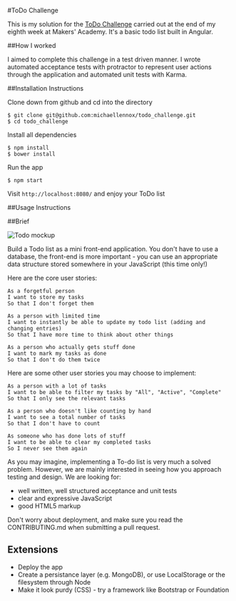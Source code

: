 #ToDo Challenge

This is my solution for the [ToDo Challenge](https://github.com/michaellennox/todo_challenge/blob/master/MAKERS_README.md) carried out at the end of my eighth week at Makers' Academy. It's a basic todo list built in Angular.

##How I worked

I aimed to complete this challenge in a test driven manner. I wrote automated acceptance tests with protractor to represent user actions through the application and automated unit tests with Karma.

##Installation Instructions

Clone down from github and cd into the directory

```
$ git clone git@github.com:michaellennox/todo_challenge.git
$ cd todo_challenge
```

Install all dependencies
```
$ npm install
$ bower install
```

Run the app

```
$ npm start
```

Visit `http://localhost:8080/` and enjoy your ToDo list

##Usage Instructions


##Brief

![Todo mockup](https://makersacademy.mybalsamiq.com/mockups/2914603.png?key=afabb09aef2901a2732515ae4349c1ec0458294b)

Build a Todo list as a mini front-end application. You don't have to use a database, the front-end is more important - you can use an appropriate data structure stored somewhere in your JavaScript (this time only!)

Here are the core user stories:

```
As a forgetful person
I want to store my tasks
So that I don't forget them

As a person with limited time
I want to instantly be able to update my todo list (adding and changing entries)
So that I have more time to think about other things

As a person who actually gets stuff done
I want to mark my tasks as done
So that I don't do them twice
```

Here are some other user stories you may choose to implement:

```
As a person with a lot of tasks
I want to be able to filter my tasks by "All", "Active", "Complete"
So that I only see the relevant tasks

As a person who doesn't like counting by hand
I want to see a total number of tasks
So that I don't have to count

As someone who has done lots of stuff
I want to be able to clear my completed tasks
So I never see them again
```

As you may imagine, implementing a To-do list is very much a solved problem. However, we are mainly interested in seeing how you approach testing and design. We are looking for:

* well written, well structured acceptance and unit tests
* clear and expressive JavaScript
* good HTML5 markup

Don't worry about deployment, and make sure you read the CONTRIBUTING.md when submitting a pull request.

## Extensions

* Deploy the app
* Create a persistance layer (e.g. MongoDB), or use LocalStorage or the filesystem through Node
* Make it look purdy (CSS) - try a framework like Bootstrap or Foundation

